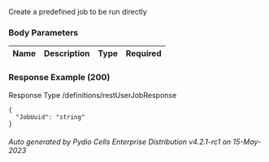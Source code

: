 






 
Create a predefined job to be run directly  


### Body Parameters

Name | Description | Type | Required
---|---|---|---






### Response Example (200)
Response Type /definitions/restUserJobResponse

```
{
  "JobUuid": "string"
}
```




###### Auto generated by Pydio Cells Enterprise Distribution v4.2.1-rc1 on 15-May-2023
